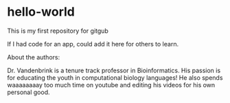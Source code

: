 # hello-world
This is my first repository for gitgub

If I had code for an app,  could add it here for others to learn.

About the authors:

Dr. Vandenbrink is a tenure track professor in Bioinformatics. His passion is for educating the youth in computational biology languages! He also spends waaaaaaaay too much time on youtube and editing his videos for his own personal good. 
